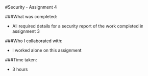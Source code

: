 #Security - Assignment 4

###What was completed:

* All required details for a security report of the work completed in assignment 3

###Who I collaborated with:

* I worked alone on this assignment

###Time taken:
* 3 hours
